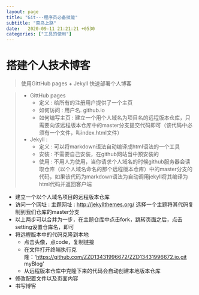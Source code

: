```yaml
---
layout: page
title: "Git---程序员必备技能"
subtitle: "菜鸟上路"
date:   2020-09-11 21:21:21 +0530
categories: ["工具的使用"]
---
```


# 搭建个人技术博客

> 使用GittHub pages + Jekyll 快速部署个人博客

> - GittHub pages
>     - 定义 : 给所有的注册用户提供了一个主页
>     - 如何访问 : 用户名. github.io
>     - 如何编写主页 : 建立一个用个人域名为项目名的远程版本仓库，只需要向该远程版本仓库中的master分支提交代码即可（该代码中必须有一个文件，叫index.html文件）
> - Jekyll :
>     - 定义 : 可以将markdown语法自动编译成html语法的一个工具
>     - 安装 : 不需要自己安装，在github网站当中预安装的
>     - 使用 : 不用人为使用，当你请求个人域名的时候github服务器会读取仓库（以个人域名命名的那个远程版本仓库）中的master分支的代码，如果该代码为markdown语法为自动调用jekyll将其编译为html代码并返回客户端

- 建立一个以个人域名项目的远程版本仓库
- 访问一个网址 : 主题网址 : http://jekyllthemes.org/ 选择一个主题将其代码复制到我们仓库的master分支
- 以上两步可以合并为一步，在主题仓库中点击fork，跳转页面之后，点击setting设置仓库名，即可
- 将远程版本中的代码克隆到本地
  - 点击头像，点code，复制链接
  - 在文件打开终端执行克隆：'https://github.com/ZZD13431996672/ZZD13431996672.io.git myBlog'
  - 从远程版本仓库中克隆下来的代码会自动创建本地版本仓库
- 修改配置文件以及页面内容
- 书写博客
